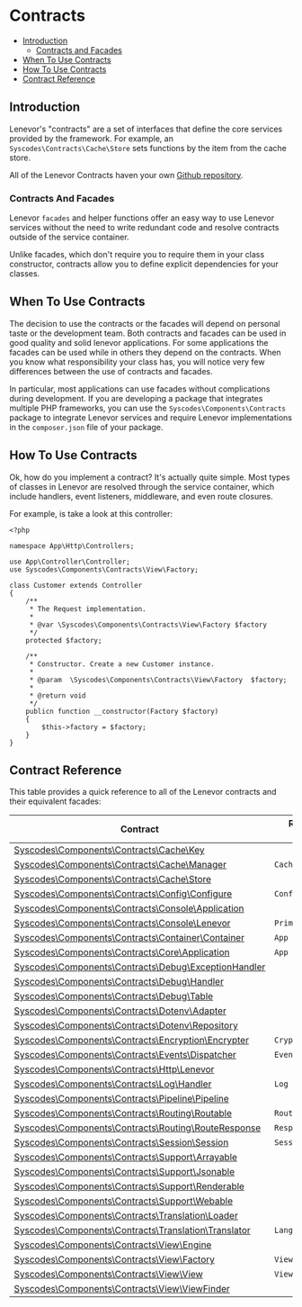 # Contracts

- [Introduction](#introduction)
    - [Contracts and Facades](#contracts-and-facades)
- [When To Use Contracts](#when-to-use-contracts)
- [How To Use Contracts](#how-to-use-contracts)
- [Contract Reference](#contract-reference)


<a name="introduction"></a>
## Introduction  

Lenevor's "contracts" are a set of interfaces that define the core services provided by the framework. For example, an `Syscodes\Contracts\Cache\Store` sets functions by the item from the cache store.

All of the Lenevor Contracts haven your own [Github repository](https://github.com/syscodes/contracts).

<a name="contracts-and-facades"></a>
### Contracts And Facades

Lenevor `facades` and helper functions offer an easy way to use Lenevor services without the need to write redundant code and resolve contracts outside of the service container.

Unlike facades, which don't require you to require them in your class constructor, contracts allow you to define explicit dependencies for your classes. 

<a name="when-to-use-contracts"></a>
## When To Use Contracts

The decision to use the contracts or the facades will depend on personal taste or the development team. Both contracts and facades can be used in good quality and solid lenevor applications. For some applications the facades can be used while in others they depend on the contracts. When you know what responsibility your class has, you will notice very few differences between the use of contracts and facades.

In particular, most applications can use facades without complications during development. If you are developing a package that integrates multiple PHP frameworks, you can use the `Syscodes\Components\Contracts` package to integrate Lenevor services and require Lenevor implementations in the `composer.json` file of your package.

<a name="how-to-use-contracts"></a>
## How To Use Contracts

Ok, how do you implement a contract? It's actually quite simple. Most types of classes in Lenevor are resolved through the service container, which include handlers, event listeners, middleware, and even route closures.

For example,  is take a look at this controller: 

    <?php

    namespace App\Http\Controllers;

    use App\Controller\Controller;
    use Syscodes\Components\Contracts\View\Factory;

    class Customer extends Controller
    {
        /**
         * The Request implementation.
         *
         * @var \Syscodes\Components\Contracts\View\Factory $factory
         */
        protected $factory;

        /**
         * Constructor. Create a new Customer instance.
         *
         * @param  \Syscodes\Components\Contracts\View\Factory  $factory;
         *
         * @return void
         */
        publicn function __constructor(Factory $factory)
        {
            $this->factory = $factory;
        }
    }

<a name="contract-reference"></a>
## Contract Reference

This table provides a quick reference to all of the Lenevor contracts and their equivalent facades:

| Contract                                                                                                                                  | References Facade            |
|-------------------------------------------------------------------------------------------------------------------------------------------|------------------------------|
| [Syscodes\Components\Contracts\Cache\Key](https://github.com/syscodes/contracts/blob/{{version}}/Cache/Key.php)                           | &nbsp;                       |
| [Syscodes\Components\Contracts\Cache\Manager](https://github.com/syscodes/contracts/blob/{{version}}/Cache/Manager.php)                   | `Cache`                      |
| [Syscodes\Components\Contracts\Cache\Store](https://github.com/syscodes/contracts/blob/{{version}}/Cache/Store.php)                       | &nbsp;                       |
| [Syscodes\Components\Contracts\Config\Configure](https://github.com/syscodes/contracts/blob/{{version}}/Config/Configure.php)             | `Config`                     |
| [Syscodes\Components\Contracts\Console\Application](https://github.com/syscodes/contracts/blob/{{version}}/Console/Application.php)       | &nbsp;                       |
| [Syscodes\Components\Contracts\Console\Lenevor](https://github.com/syscodes/contracts/blob/{{version}}/Console/Lenevor.php)               | `Prime`                      |
| [Syscodes\Components\Contracts\Container\Container](https://github.com/syscodes/contracts/blob/{{version}}/Container/Container.php)       | `App`                        |
| [Syscodes\Components\Contracts\Core\Application](https://github.com/syscodes/contracts/blob/{{version}}/Core/Application.php)             | `App`                        |
| [Syscodes\Components\Contracts\Debug\ExceptionHandler](https://github.com/syscodes/contracts/blob/{{version}}/Debug/ExceptionHandler.php) | &nbsp;                       |
| [Syscodes\Components\Contracts\Debug\Handler](https://github.com/syscodes/contracts/blob/{{version}}/Debug/Handler.php)                   | &nbsp;                       |
| [Syscodes\Components\Contracts\Debug\Table](https://github.com/syscodes/contracts/blob/{{version}}/Debug/Table.php)                       | &nbsp;                       |
| [Syscodes\Components\Contracts\Dotenv\Adapter](https://github.com/syscodes/contracts/blob/{{version}}/Dotenv/Adapter.php)                 | &nbsp;                       |
| [Syscodes\Components\Contracts\Dotenv\Repository](https://github.com/syscodes/contracts/blob/{{version}}/Dotenv/Repository.php)           | &nbsp;                       |
| [Syscodes\Components\Contracts\Encryption\Encrypter](https://github.com/Syscodes/contracts/blob/{{version}}/Encryption/Encrypter.php)     | `Crypt`                      |
| [Syscodes\Components\Contracts\Events\Dispatcher](https://github.com/syscodes/contracts/blob/{{version}}/Events/Dispatcher.php)           | `Event`                      |
| [Syscodes\Components\Contracts\Http\Lenevor](https://github.com/syscodes/contracts/blob/{{version}}/Http/Lenevor.php)                     | &nbsp;                       |
| [Syscodes\Components\Contracts\Log\Handler](https://github.com/syscodes/contracts/blob/{{version}}/Log/Handler.php)                       | `Log`                        |
| [Syscodes\Components\Contracts\Pipeline\Pipeline](https://github.com/syscodes/contracts/blob/{{version}}/Pipeline/Pipeline.php)           | &nbsp;                       |
| [Syscodes\Components\Contracts\Routing\Routable](https://github.com/syscodes/contracts/blob/{{version}}/Routing/Routable.php)             | `Route`                      |
| [Syscodes\Components\Contracts\Routing\RouteResponse](https://github.com/syscodes/contracts/blob/{{version}}/Routing/RouteResponse.php)   | `Response`                   |
| [Syscodes\Components\Contracts\Session\Session](https://github.com/syscodes/contracts/blob/{{version}}/Session/Session.php)               | `Session::driver()`          |
| [Syscodes\Components\Contracts\Support\Arrayable](https://github.com/Syscodes/contracts/blob/{{version}}/Support/Arrayable.php)           | &nbsp;                       |
| [Syscodes\Components\Contracts\Support\Jsonable](https://github.com/Syscodes/contracts/blob/{{version}}/Support/Jsonable.php)             | &nbsp;                       |
| [Syscodes\Components\Contracts\Support\Renderable](https://github.com/Syscodes/contracts/blob/{{version}}/Support/Renderable.php)         | &nbsp;                       |
| [Syscodes\Components\Contracts\Support\Webable](https://github.com/Syscodes/contracts/blob/{{version}}/Support/Webable.php)               | &nbsp;                       |
| [Syscodes\Components\Contracts\Translation\Loader](https://github.com/syscodes/contracts/blob/{{version}}/Translation/Loader.php)         | &nbsp;                       |
| [Syscodes\Components\Contracts\Translation\Translator](https://github.com/syscodes/contracts/blob/{{version}}/Translation/Translator.php) | `Lang`                       |
| [Syscodes\Components\Contracts\View\Engine](https://github.com/syscodes/contracts/blob/{{version}}/View/Engine.php)                       | &nbsp;                       |
| [Syscodes\Components\Contracts\View\Factory](https://github.com/syscodes/contracts/blob/{{version}}/View/Factory.php)                     | `View`                       |
| [Syscodes\Components\Contracts\View\View](https://github.com/syscodes/contracts/blob/{{version}}/View/View.php)                           | `View::make()`               |
| [Syscodes\Components\Contracts\View\ViewFinder](https://github.com/syscodes/contracts/blob/{{version}}/View/ViewFinder.php)               | &nbsp;                       |